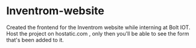 # Inventrom-website
Created the frontend for the Inventrom website while interning at Bolt IOT.
Host the project on hostatic.com , only then you'll be able to see the form that's been added to it. 
